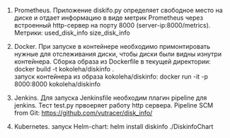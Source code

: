1. Prometheus.
   Приложение diskifo.py определяет свободное место на диске и отдает информацию в виде метрик Prometheus через встроенный http-сервер на порту 8000 (server-ip:8000/metrics).
   Метрики:
used_disk_info
size_disk_info

2. Docker.
   При запуске в контейнере необходимо примонтировать нужные для отслеживания диски, чтобы диски были видны изнутри контейнера.
   Cборка образа из Dockerfile в текущей директории: 
docker build -t kokoleha/diskinfo .   	
   запуск контейнера из образа kokoleha/diskinfo:
docker run -it -p 8000:8000 kokoleha/diskinfo

3. Jenkins.
   Для запуска Jenkinsfile необходим плагин pipeline для jenkins.
   Тест test.py првоеряет работу http сервера.
   Pipeline SCM from Git: 
https://github.com/vutracer/disk_info/

4. Kubernetes.
   запуск Helm-chart:
helm install diskinfo ./DiskinfoChart
